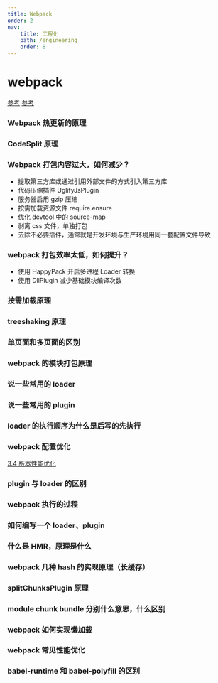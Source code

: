 ```yaml
---
title: Webpack
order: 2
nav:
    title: 工程化
    path: /engineering
    order: 8
---
```


# webpack

[参考](https://juejin.cn/post/6844904007362674701)
[参考](https://juejin.cn/post/6844904094281236487)

### Webpack 热更新的原理

### CodeSplit 原理

### Webpack 打包内容过大，如何减少？

-   提取第三方库或通过引用外部文件的方式引入第三方库
-   代码压缩插件 UglifyJsPlugin
-   服务器启用 gzip 压缩
-   按需加载资源文件 require.ensure
-   优化 devtool 中的 source-map
-   剥离 css 文件，单独打包
-   去除不必要插件，通常就是开发环境与生产环境用同一套配置文件导致

### webpack 打包效率太低，如何提升？

-   使用 HappyPack 开启多进程 Loader 转换
-   使用 DllPlugin 减少基础模块编译次数

### 按需加载原理

### treeshaking 原理

### 单页面和多页面的区别

### webpack 的模块打包原理

### 说一些常用的 loader

### 说一些常用的 plugin

### loader 的执行顺序为什么是后写的先执行

### webpack 配置优化

[3.4 版本性能优化](https://juejin.cn/post/6844903651291447309)

### plugin 与 loader 的区别

### webpack 执行的过程

### 如何编写一个 loader、plugin

### 什么是 HMR，原理是什么

### webpack 几种 hash 的实现原理（长缓存）

### splitChunksPlugin 原理

### module chunk bundle 分别什么意思，什么区别

### webpack 如何实现懒加载

### webpack 常见性能优化

### babel-runtime 和 babel-polyfill 的区别
